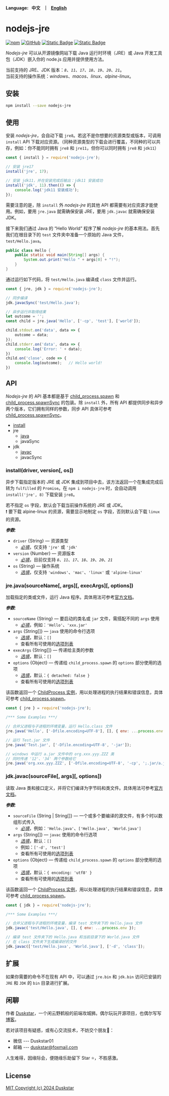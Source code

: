 <p align="left">
    <b>Language: &nbsp 中文 &nbsp ｜ &nbsp <a href="README-en.md">English</a></b>
</p>

# nodejs-jre

<p>
  <a href="https://www.npmjs.com/package/nodejs-jre"><img alt="npm" src="https://img.shields.io/npm/v/nodejs-jre?logo=npm"></a>
  <a href="https://github.com/duskstar9623/nodejs-jre/blob/main/LICENSE"><img alt="GitHub" src="https://img.shields.io/github/license/duskstar9623/nodejs-jre?color=%23E2492F"></a>
  <a href="https://developer.mozilla.org/en-US/docs/Web/JavaScript"><img alt="Static Badge" src="https://img.shields.io/badge/language-javascript-%23F1E05A"></a>
  <a href="https://github.com/duskstar9623"><img alt="Static Badge" src="https://img.shields.io/badge/author-Duskstar-%23008c8c?logo=github"></a>
</p>

*Nodejs-jre* 可以从开源镜像网站下载 Java 运行时环境（JRE）或 Java 开发工具包（JDK）嵌入你的 node.js 应用并提供使用方法。

当前支持的 JRE、JDK 版本：*`8`*、*`11`*、*`17`*、*`18`*、*`19`*、*`20`*、*`21`*。  
当前支持的操作系统：*windows*、*macos*、*linux*、*alpine-linux*。


## 安装

```bash
npm install --save nodejs-jre
```


## 使用

安装 *nodejs-jre*，会自动下载 `jre8`。若这不是你想要的资源类型或版本，可调用 `install` API 下载对应资源。（同种资源类型的下载会进行覆盖，不同种的可以共存，例如：你不能同时拥有 `jre8` 和 `jre11`，但你可以同时拥有 `jre8` 和 `jdk11`）

```javascript
const { install } = require('nodejs-jre');

// 安装 jre17
install('jre', 17);

// 安装 jdk11，并在安装完成后输出：jdk11 安装成功
install('jdk', 11).then(() => {
    console.log('jdk11 安装成功');
});
```

需要注意的是，除 `install` 外 *nodejs-jre* 的其他 API 都需要有对应资源才能使用。例如，要用 `jre.java` 就需确保安装 JRE，要用 `jdk.javac` 就需确保安装 JDK。  

接下来我们通过 Java 的 “Hello World” 程序了解 *nodejs-jre* 的基本用法。首先我们在根目录下的 `test` 文件夹中准备一个原始的 Java 文件，`test/Hello.java`。

```java
public class Hello {
    public static void main(String[] args) {
        System.out.print("Hello " + args[0] + "!");
    }
}
```

通过运行如下代码，将 `test/Hello.java` 编译成 `class` 文件并运行。

```javascript
const { jre, jdk } = require('nodejs-jre');

// 同步编译
jdk.javacSync('test/Hello.java');

// 异步运行并取得结果
let outcome = '';
const child = jre.java('Hello', ['-cp', 'test'], ['world']);

child.stdout.on('data', data => {
    outcome = data;
});
child.stderr.on('data', data => {
    console.log('Error: ' + data);
})
child.on('close', code => {
    console.log(outcome);   // Hello world!
})
```


## API

*Nodejs-jre* 的 API 基本都是基于 [child_process.spawn] 和 [child_process.spawnSync] 的包装。除 `install` 外，所有 API 都提供同步和异步两个版本，它们拥有同样的参数，同步 API 具体可参考 [child_process.spawnSync]。

- [install](#installdriver-version-os)
- jre
  - [java](#jrejavasourcename-args-execargs-options)
  - javaSync
- jdk
  - [javac](#jdkjavacsourcefile-args-options)
  - javacSync

### install(driver, version[, os])
异步下载指定版本的 JRE 或 JDK 集成到项目中去，该方法返回一个在集成完成后转为 `fulfilled` 的 `Promise`。在 `npm i nodejs-jre` 时，会自动调用 `install('jre', 8)` 下载安装 `jre8`。  

若不指定 `os` 字段，默认会下载当前操作系统的 JRE 或 JDK。  
❗ 要下载 alpine-linux 的资源，需要显示地制定 `os` 字段，否则默认会下载 `linux` 的资源。

**_参数_**: 
- `driver` {String} — 资源类型
  - *<ins>必填</ins>*，仅支持 `'jre'` 或 `'jdk'`
- `version` {Number} — 资源版本
  - *<ins>必填</ins>*，目前仅支持 *`8`*、*`11`*、*`17`*、*`18`*、*`19`*、*`20`*、*`21`*
- `os` {String} — 操作系统
  - *<ins>选填</ins>*，仅支持 `'windows'`、`'mac'`、`'linux'` 或 `'alpine-linux'`


### jre.java(sourceName[, args][, execArgs][, options])
加载指定的类或文件，运行 Java 程序。具体用法可参考[官方文档][java]。

**_参数_**: 
- `sourceName` {String} — 要启动的类名或 `jar` 文件，需搭配不同的 `args` 使用
  - *<ins>必填</ins>*，例如：`'Hello'`、`'xxx.jar'`
- `args` {String[]} — `java` 使用的命令行选项
  - *<ins>选填</ins>*，默认：`[]`
  - 查看所有可使用的[选项列表](https://docs.oracle.com/en/java/javase/11/tools/java.html#GUID-3B1CE181-CD30-4178-9602-230B800D4FAE__CBBIJCHG)
- `execArgs` {String[]} — 传递给主类的参数
  - *<ins>选填</ins>*，默认：`[]`
- `options` {Object} — 传递给 `child_process.spawn` 的 `options` 部分使用的选项
  - *<ins>选填</ins>*，默认：`{ detached: false }`
  - 查看所有可使用的[选项列表][child_process.spawn]

该函数返回一个 [ChildProcess 实例](https://nodejs.org/docs/latest-v16.x/api/child_process.html#class-childprocess)，用以处理进程的执行结果和错误信息，具体可参考 [child_process.spawn]。

```javascript
const { jre } = require('nodejs-jre');

/*** Some Examples ***/

// 合并父进程与子进程的环境变量，运行 Hello.class 文件
jre.java('Hello', ['-Dfile.encoding=UTF-8'], [], { env: ...process.env });  

// 运行 Test.jar 文件
jre.java('Test.jar', ['-Dfile.encoding=UTF-8', '-jar']);

// windows 中运行 a.jar 文件中的 org.xxx.yyy.ZZZ 类
// 同时传递 '12'、'34' 两个参数给它
jre.java('org.xxx.yyy.ZZZ', ['-Dfile.encoding=UTF-8', '-cp', ';.jar/a.jar'], ['12', '34']);  
```


### jdk.javac(sourceFile[, args][, options])
读取 Java 类和接口定义，并将它们编译为字节码和类文件。具体用法可参考[官方文档][javac]。

**_参数_**: 
- `sourceFile` {String | String[]} — 一个或多个要编译的源文件，有多个时以数组形式传入
  - *<ins>必填</ins>*，例如：`'Hello.java'`、`['Hello.java', 'World.java']`
- `args` {String[]} — `javac` 使用的命令行选项
  - *<ins>选填</ins>*，默认：`[]`
  - 例如：`['-d', 'test']`
  - 查看所有可使用的[选项列表](https://docs.oracle.com/en/java/javase/11/tools/javac.html#GUID-AEEC9F07-CB49-4E96-8BC7-BCC2C7F725C9__BHCGAJDC)
- `options` {Object} — 传递给 `child_process.spawn` 的 `options` 部分使用的选项
  - *<ins>选填</ins>*，默认：`{ encoding: 'utf8' }`
  - 查看所有可使用的[选项列表][child_process.spawn]

该函数返回一个 [ChildProcess 实例](https://nodejs.org/docs/latest-v16.x/api/child_process.html#class-childprocess)，用以处理进程的执行结果和错误信息，具体可参考 [child_process.spawn]。

```javascript
const { jdk } = require('nodejs-jre');

/*** Some Examples ***/

// 合并父进程与子进程的环境变量，编译 test 文件夹下的 Hello.java 文件
jdk.javac('test/Hello.java', [], { env: ...process.env });  

// 编译 test 文件夹下的 Hello.java 和当前目录下的 World.java 文件
// 在 class 文件夹下生成编译好的文件
jdk.javac(['test/Hello.java', 'World.java'], ['-d', 'class']);
```


[child_process.spawn]: https://nodejs.org/docs/latest-v16.x/api/child_process.html#child_processspawncommand-args-options
[child_process.spawnSync]: https://nodejs.org/docs/latest-v16.x/api/child_process.html#child_processspawnsynccommand-args-options
[java]: https://docs.oracle.com/en/java/javase/11/tools/java.html#GUID-3B1CE181-CD30-4178-9602-230B800D4FAE
[javac]: https://docs.oracle.com/en/java/javase/11/tools/javac.html#GUID-AEEC9F07-CB49-4E96-8BC7-BCC2C7F725C9
[jar]: https://docs.oracle.com/en/java/javase/11/tools/jar.html#GUID-51C11B76-D9F6-4BC2-A805-3C847E857867


## 扩展

如果你需要的命令不在现有 API 中，可以通过 `jre.bin` 和 `jdk.bin` 访问已安装的 `JRE` 和 `JDK` 的 `bin` 目录进行扩展。


## 闲聊

作者 [Duskstar](https://github.com/duskstar9623)，一个闲云野鹤般的前端攻城狮。偶尔玩玩开源项目，也偶尔写写[博客](https://juejin.cn/user/3963103129121591)。

若对该项目有疑惑，或有心交流技术，不妨交个朋友🍻：
  - 微信 --- Duskstar01
  - 邮箱 --- duskstar@foxmail.com

人生难得，因缘际会，便随缘乐助留下 Star ⭐，不胜感激。


## License

[MIT Copyright (c) 2024 Duskstar](LICENSE)
